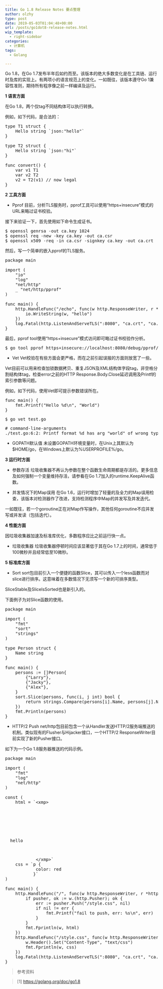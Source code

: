 ```yaml
---
title: Go 1.8 Release Notes 要点整理
author: olzhy
type: post
date: 2019-05-03T01:04:48+00:00
url: /posts/go1dot8-release-notes.html
wip_template:
  - right-sidebar
categories:
  - 计算机
tags:
  - Golang

---
```

Go 1.8，在Go 1.7发布半年后如约而至。该版本的绝大多数变化是在工具链、运行时及库的实现上。有两项小的语言规范上的变化。一如既往，该版本遵守Go 1兼容性准则，期待所有程序像之前一样编译及运行。

**1 语言方面**
  
在Go 1.8，两个仅tag不同结构体可以执行转换。
  
例如，如下代码，是合法的：

<pre>type T1 struct {
    Hello string `json:"hello"`
}

type T2 struct {
    Hello string `json:"hi"`
}

func convert() {
    var v1 T1
    var v2 T2
    v2 = T2(v1) // now legal
}
</pre>

**2 工具方面**

  * Pprof
目前，分析TLS服务时，pprof工具可以使用“https+insecure”模式的URL来略过证书校验。
  
接下来验证一下，首先使用如下命令生成证书。

<pre>$ openssl genrsa -out ca.key 1024
$ openssl req -new -key ca.key -out ca.csr
$ openssl x509 -req -in ca.csr -signkey ca.key -out ca.crt
</pre>

然后，写一个简单的嵌入pprof的TLS服务。

<pre>package main

import (
    "io"
    "log"
    "net/http"
    _ "net/http/pprof"
)

func main() {
    http.HandleFunc("/echo", func(w http.ResponseWriter, r *http.Request) {
        io.WriteString(w, "hello")
    })
    log.Fatal(http.ListenAndServeTLS(":8080", "ca.crt", "ca.key", nil))
}
</pre>

最后，pprof tool使用“https+insecure”模式访问即可略过证书校验作分析。

<pre>$ go tool pprof https+insecure://localhost:8080/debug/pprof/goroutine?debug=1
</pre>

  * Vet
Vet校验在有些方面会更严格，而在之前引起误报的方面则放宽了一些。
  
Vet目前可以用来检查加锁数据拷贝、重复JSON及XML结构体字段tag，非空格分割结构体tag，检查error之前的HTTP Response.Body.Close延迟调用及Printf的索引参数等问题。
  
例如，如下代码，使用Vet即可提示参数错误所在。

<pre>func main() {
    fmt.Printf("Hello %d\n", "World")
}
</pre>

<pre>$ go vet test.go</pre>

<pre># command-line-arguments
./test.go:6:2: Printf format %d has arg "world" of wrong type string
</pre>

  * GOPATH默认值
未设置GOPATH环境变量时，在Unix上其默认为$HOME/go，在Windows上默认为%USERPROFILE%/go。

**3 运行时方面**

  * 参数存活
垃圾收集器不再认为参数在整个函数生命周期都是存活的。更多信息及如何强制一个变量维持存活，请参看在Go 1.7加入的runtime.KeepAlive函数。

  * 并发情况下的Map误用
在Go 1.6，运行时增加了轻量的及全力的Map误用检查，该版本对检测器作了改进，支持检测程序中Map的并发写及并发迭代。
  
一如既往，若一个goroutine正在对Map作写操作，其他任何goroutine不应并发写或并发读（包括迭代）。

**4 性能方面**
  
因垃圾收集器加速及标准库优化，多数程序应比之前运行快一点。

  * 垃圾收集器
垃圾收集器停顿时间应该显著低于其在Go 1.7上的时间，通常低于100微秒并且经常低至10微秒。

**5 标准库方面**

  * Sort
sort包目前引入一个便捷的函数Slice，其可以传入一个less函数而对slice进行排序。这意味着在多数情况下无须写一个新的可排序类型。
  
SliceStable及SliceIsSorted也是新引入的。
  
下面例子为对Slice函数的使用。

<pre>package main

import (
    "fmt"
    "sort"
    "strings"
)

type Person struct {
    Name string
}

func main() {
    persons := []Person{
        {"Larry"},
        {"Jacky"},
        {"Alex"},
    }
    sort.Slice(persons, func(i, j int) bool {
        return strings.Compare(persons[i].Name, persons[j].Name) &lt; 0
    })
    fmt.Println(persons)
}
</pre>

  * HTTP/2 Push
net/http包目前包含一个从Handler发送HTTP/2服务端推送的机制。类似现有的Flusher与Hijacker接口，一个HTTP/2 ResponseWriter目前实现了新的Pusher接口。
  
如下为一个Go 1.8服务器推送的代码示例。

<pre>package main

import (
    "fmt"
    "log"
    "net/http"
)

const (
    html = `&lt;xmp>
            
                
                
                    

<p>
  hello
</p>
                
            &lt;/xmp>`
    css = `p {
            color: red
           }`
)

func main() {
    http.HandleFunc("/", func(w http.ResponseWriter, r *http.Request) {
        if pusher, ok := w.(http.Pusher); ok {
            err := pusher.Push("/style.css", nil)
            if nil != err {
                fmt.Printf("fail to push, err: %s\n", err)
            }
        }
        fmt.Fprintln(w, html)
    })
    http.HandleFunc("/style.css", func(w http.ResponseWriter, r *http.Request) {
        w.Header().Set("Content-Type", "text/css")
        fmt.Fprintln(w, css)
    })
    log.Fatal(http.ListenAndServeTLS(":8080", "ca.crt", "ca.key", nil))
}
</pre>

> 参考资料
  
> [1]&nbsp;<a href="https://golang.org/doc/go1.8" target="blank">https://golang.org/doc/go1.8</a>